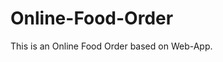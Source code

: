 # Online-Food-Order

This is an Online Food Order based on Web-App.






































































































































































































































































































































